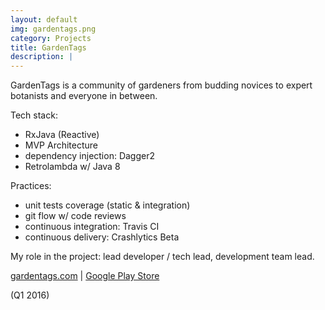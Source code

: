 ```yaml
---
layout: default
img: gardentags.png
category: Projects
title: GardenTags
description: |
---
```

  GardenTags is a community of gardeners from budding novices to expert botanists and everyone in between.

  Tech stack:

  <ul>
    <li>RxJava (Reactive)</li>
    <li>MVP Architecture</li>
    <li>dependency injection: Dagger2</li>
    <li>Retrolambda w/ Java 8</li>
  </ul>

  Practices:

  <ul>
    <li>unit tests coverage (static & integration)</li>
    <li>git flow w/ code reviews</li>
    <li>continuous integration: Travis CI</li>
    <li>continuous delivery: Crashlytics Beta</li>
  </ul>

  My role in the project: lead developer / tech lead, development team lead.

  [gardentags.com](http://gardentags.com/) &#124; [Google Play Store](https://play.google.com/store/apps/details?id=com.gardentags)

  (Q1 2016)
